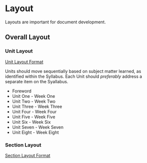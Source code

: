# Layout

Layouts are important for document development.

## Overall Layout

### Unit Layout

[Unit Layout Format](#unit-layout)

Units should move sequentially based on subject matter learned, as identified within the Syllabus.
Each Unit should *preferably* address a separate item on the Syallabus.

* Foreword
* Unit One - Week One
* Unit Two - Week Two
* Unit Three - Week Three
* Unit Four - Week Four
* Unit Five - Week Five
* Unit Six - Week Six
* Unit Seven - Week Seven
* Unit Eight - Week Eight

### Section Layout

[Section Layout Format](#section-layout)
